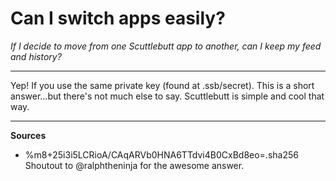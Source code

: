 # Can I switch apps easily?

*If I decide to move from one Scuttlebutt app to another, can I keep my feed and history?*

---

Yep! If you use the same private key (found at .ssb/secret).  This is a short answer...but there's not much else to say.  Scuttlebutt is simple and cool that way.

---

**Sources**

- %m8+25i3i5LCRioA/CAqARVb0HNA6TTdvi4B0CxBd8eo=.sha256  Shoutout to @ralphtheninja for the awesome answer.
